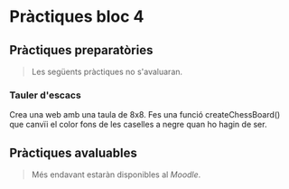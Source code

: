 Pràctiques bloc 4
================

Pràctiques preparatòries
-------------------
> Les següents pràctiques no s'avaluaran.

### Tauler d'escacs

Crea una web amb una taula de 8x8. Fes una funció createChessBoard() que canvïi el color fons de les caselles a negre quan ho hagin de ser.



Pràctiques avaluables
-------------------
> Més endavant estaràn disponibles al _Moodle_.